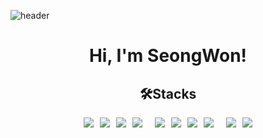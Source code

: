 ![header](https://capsule-render.vercel.app/api?type=waving&color=0:D3D3D3,100:C0C0C0&height=200&section=header&text=👋&fontSize=50&fontColor=000000)


<div align="center">
  <h1>Hi, I'm SeongWon!</h1>
</div>

<div align="center">
  <h2>🛠️Stacks</h2>
</div>

<div align="center" style="display: flex; flex-wrap: wrap; gap: 10px; justify-content: center;">
  <img src="https://img.shields.io/badge/JAVA-4479A1?style=for-the-badge&logoColor=white">
  <img src="https://img.shields.io/badge/Spring-6DB33F?style=for-the-badge&logo=Spring&logoColor=white">
  <img src="https://img.shields.io/badge/springboot-6DB33F?style=for-the-badge&logo=springboot&logoColor=white">
  <img src="https://img.shields.io/badge/mysql-4479A1?style=for-the-badge&logo=MYSQL&logoColor=white">
  <br>
  <img src="https://img.shields.io/badge/vue-4FC08D?style=for-the-badge&logo=vue.js&logoColor=white">
  <img src="https://img.shields.io/badge/html5-E34F26?style=for-the-badge&logo=HTML5&logoColor=white">
  <img src="https://img.shields.io/badge/css3-1572B6?style=for-the-badge&logo=CSS&logoColor=white">
  <img src="https://img.shields.io/badge/javascript-F7DF1E?style=for-the-badge&logo=GIT&logoColor=white">
  <br>
  <img src="https://img.shields.io/badge/git-F05032?style=for-the-badge&logo=GIT&logoColor=white">
  <img src="https://img.shields.io/badge/github-181717?style=for-the-badge&logo=GITHUB&logoColor=white">
</div>
